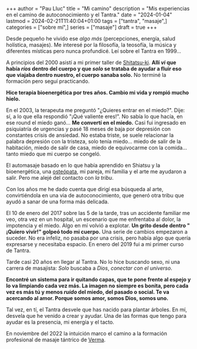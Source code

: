 +++
author = "Pau Lluc"
title = "Mi camino"
description = "Mis experiencias en el camino de autoconocimiento y el Tantra."
date = "2024-01-04"
lastmod = 2024-02-21T11:40:04+01:00
tags = ["tantra", "masaje",]
categories = ["sobre mí",]
series = ["masaje"]
draft = true
+++

Desde pequeño he vivido ese _algo más_ (percepciones, energía, salud holística, masajes). Me interesé por la filosofía, la teosofía, la música y diferentes místicas pero nunca profundicé. Leí sobre el Tantra en 1999...

A principios del 2000 asistí a mi primer taller de [Shitatsu-ki](https://shiatsuinstitutbarcelona.com/es/). **Allí _vi_ que había _ríos_ dentro del cuerpo y que _solo_ se trataba de ayudar a fluir eso que viajaba dentro nuestro, el cuerpo sanaba solo.** No terminé la formación pero seguí practicando.

**Hice terapia bioenergética por tres años. Cambio mi vida y rompió mucho hielo.**

En el 2003, la terapeuta me preguntó "¿Quieres entrar en el miedo?". Dije: sí, a lo que ella respondió "¡Qué valiente eres!".  No sabía lo que hacía, en ese round el miedo ganó... **Me convertí en el miedo.**  Casi fui ingresado en psiquiatría de urgencias y pasé 18 meses de baja por depresión con constantes crisis de ansiedad. No estaba triste, se suele relacionar la palabra depresión con la tristeza, solo tenía miedo... miedo de salir de la habitación, miedo de salir de casa, miedo de equivocarme con la comida... tanto miedo que mi cuerpo se congeló.

El automasaje basado en lo que había aprendido en Shiatsu y la bioenergética, una [osteópata](https://www.fisioterapeutes.cat/es/ciudadanos/profesionales/3195), mi pareja, mi familia y el arte me ayudaron a salir. Pero me alejé del contacto con _la tribu_. 

Con los años me he dado cuenta que dirigí esa búsqueda al arte, convirtiéndola en una via de autoconocimiento, que generó otra tribu que ayudó a sanar de una forma más delicada.

El 10 de enero del 2017 sobre las 5 de la tarde, tras un accidente familiar me veo, otra vez en un hospital, un escenario que me enfrentaba al dolor, la impotencia y el miedo. Algo en mí volvió a explotar. **Un grito desde dentro " ¡Quiero vivir!" golpeó todo mi cuerpo.** Una serie de cambios empezaron a suceder. No era infeliz, no pasaba por una crisis, pero había algo que quería expresarse y necesitaba espacio. En enero del 2019 fui a mi primer curso de Tantra.

Tarde casi 20 años en llegar al Tantra. No lo hice buscando sexo, ni una carrera de masajista: _Solo_ buscaba a _Dios_, _conectar con el universo_. 

**Encontré un sistema para ir quitando capas, que te pone frente al espejo y lo va limpiando cada vez más. La imagen no siempre es bonita, pero cada vez es más tú y menos _ruido_ del miedo, del pasado o social. 
Te va acercando al amor. Porque somos amor, somos Dios, somos uno.**

Tal vez, en tí, el Tantra desvele que has nacido para plantar árboles. En mí, desvela que he venido a crear y ayudar. Una de las formas que tengo para ayudar es la presencia, mi energía y el tacto.

En noviembre del 2022 la intuición marco el camino a la formación profesional de masaje tántrico de [Verma](https://vermarodriguez.com/).
